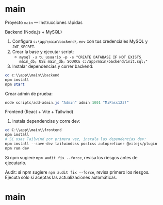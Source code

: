 # main

Proyecto `main` — Instrucciones rápidas

Backend (Node.js + MySQL)
1. Configura `c:\app\main\backend\.env` con tus credenciales MySQL y `JWT_SECRET`.
2. Crear la base y ejecutar script:
	- `mysql -u tu_usuario -p -e "CREATE DATABASE IF NOT EXISTS main_db; USE main_db; SOURCE c:/app/main/backend/init.sql;"`
3. Instalar dependencias y correr backend:
```powershell
cd c:\\app\\main\\backend
npm install
npm start
```

Crear admin de prueba:
```powershell
node scripts/add-admin.js "Admin" admin 1001 "MiPass123!"
```

Frontend (React + Vite + Tailwind)
1. Instala dependencias y corre dev:
```powershell
cd C:\\app\\main\\frontend
npm install
# Si usas Tailwind por primera vez, instala las dependencias dev:
npm install --save-dev tailwindcss postcss autoprefixer @vitejs/plugin-react
npm run dev
```

Si npm sugiere `npm audit fix --force`, revisa los riesgos antes de ejecutarlo.

Audit: si npm sugiere `npm audit fix --force`, revisa primero los riesgos. Ejecuta sólo si aceptas las actualizaciones automáticas.
# main